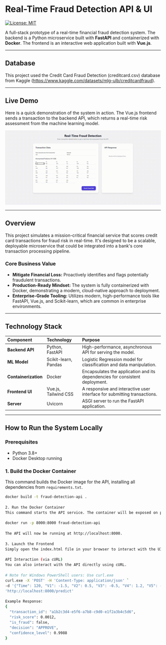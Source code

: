 # Real-Time Fraud Detection API & UI

[![License: MIT](https://img.shields.io/badge/License-MIT-yellow.svg)](https://opensource.org/licenses/MIT)

A full-stack prototype of a real-time financial fraud detection system. The backend is a Python microservice built with **FastAPI** and containerized with **Docker**. The frontend is an interactive web application built with **Vue.js**.

---

## Database

This project used the Credit Card Fraud Detection (creditcard.csv) database from Kaggle (https://www.kaggle.com/datasets/mlg-ulb/creditcardfraud).

---

## Live Demo

Here is a quick demonstration of the system in action. The Vue.js frontend sends a transaction to the backend API, which returns a real-time risk assessment from the machine learning model.

![Live Demo](./demo.gif)

---

## Overview

This project simulates a mission-critical financial service that scores credit card transactions for fraud risk in real-time. It's designed to be a scalable, deployable microservice that could be integrated into a bank's core transaction processing pipeline.

### Core Business Value
* **Mitigate Financial Loss:** Proactively identifies and flags potentially fraudulent transactions.
* **Production-Ready Mindset:** The system is fully containerized with Docker, demonstrating a modern, cloud-native approach to deployment.
* **Enterprise-Grade Tooling:** Utilizes modern, high-performance tools like FastAPI, Vue.js, and Scikit-learn, which are common in enterprise environments.

---

## Technology Stack

| Component | Technology | Purpose |
| :--- | :--- | :--- |
| **Backend API** | Python, FastAPI | High-performance, asynchronous API for serving the model. |
| **ML Model** | Scikit-learn, Pandas | Logistic Regression model for classification and data manipulation. |
| **Containerization** | Docker | Encapsulates the application and its dependencies for consistent deployment. |
| **Frontend UI** | Vue.js, Tailwind CSS | A responsive and interactive user interface for submitting transactions. |
| **Server** | Uvicorn | ASGI server to run the FastAPI application. |

---

## How to Run the System Locally

### Prerequisites
* Python 3.8+
* Docker Desktop running

### 1. Build the Docker Container

This command builds the Docker image for the API, installing all dependencies from `requirements.txt`.

```bash
docker build -t fraud-detection-api .

2. Run the Docker Container
This command starts the API service. The container will be exposed on port 8000 of the host machine.

docker run -p 8000:8000 fraud-detection-api

The API will now be running at http://localhost:8000.

3. Launch the Frontend
Simply open the index.html file in your browser to interact with the UI.

API Interaction (via cURL)
You can also interact with the API directly using cURL.

# Note for Windows PowerShell users: Use curl.exe
curl.exe -X 'POST' -H 'Content-Type: application/json' `
-d '{"Time": 120, "V1": -1.5, "V2": 0.5, "V3": -0.5, "V4": 1.2, "V5": -0.8, "V6": 0.3, "V7": -0.4, "V8": 0.6, "V9": -0.7, "V10": 0.2, "V11": -0.9, "V12": 0.4, "V13": -0.6, "V14": 0.8, "V15": -1.1, "V16": 0.5, "V17": -0.3, "V18": 0.7, "V19": -0.4, "V20": 0.1, "V21": -0.2, "V22": 0.5, "V23": 0.1, "V24": 0.3, "V25": -0.2, "V26": 0.4, "V27": 0.1, "V28": 0.2, "Amount": 150.75}' `
'http://localhost:8000/predict'

Example Response:
{
  "transaction_id": "a1b2c3d4-e5f6-a7b8-c9d0-e1f2a3b4c5d6",
  "risk_score": 0.0012,
  "is_fraud": false,
  "decision": "APPROVE",
  "confidence_level": 0.9988
}
